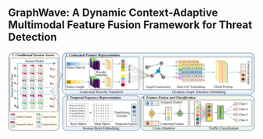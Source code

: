 ## GraphWave: A Dynamic Context-Adaptive Multimodal Feature Fusion Framework for Threat Detection
![image](https://github.com/graphwave/graphwave/blob/main/fig/framework.png)


